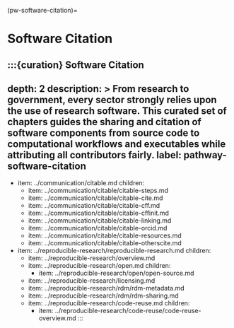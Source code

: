 (pw-software-citation)=
# Software Citation

:::{curation} Software Citation
---
depth: 2
description: >
  From research to government, every sector strongly relies upon the use of
  research software. This curated set of chapters guides the sharing and
  citation of software components from source code to computational workflows
  and executables while attributing all contributors fairly.
label: pathway-software-citation
---
- item: ../communication/citable.md
  children:
    - item: ../communication/citable/citable-steps.md
    - item: ../communication/citable/citable-cite.md
    - item: ../communication/citable/citable-cff.md
    - item: ../communication/citable/citable-cffinit.md
    - item: ../communication/citable/citable-linking.md
    - item: ../communication/citable/citable-orcid.md
    - item: ../communication/citable/citable-resources.md
    - item: ../communication/citable/citable-otherscite.md
- item: ../reproducible-research/reproducible-research.md
  children:
    - item: ../reproducible-research/overview.md
    - item: ../reproducible-research/open.md
      children:
        - item: ../reproducible-research/open/open-source.md
    - item: ../reproducible-research/licensing.md
    - item: ../reproducible-research/rdm/rdm-metadata.md
    - item: ../reproducible-research/rdm/rdm-sharing.md
    - item: ../reproducible-research/code-reuse.md
      children:
        - item: ../reproducible-research/code-reuse/code-reuse-overview.md
:::

